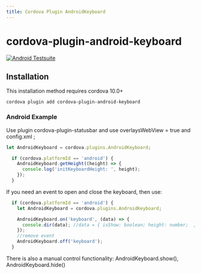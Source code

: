 ```yaml
---
title: Cordova Plugin AndroidKeyboard
---
```



# cordova-plugin-android-keyboard

[![Android Testsuite](https://github.com/SinGlEBW/cordova-plugin-android-keyboard.git)](https://github.com/SinGlEBW/cordova-plugin-android-keyboard.git) 



## Installation

This installation method requires cordova 10.0+

    cordova plugin add cordova-plugin-android-keyboard

<!-- It is also possible to install via repo url directly ( unstable )

    cordova plugin add https://github.com/apache/cordova-plugin-statusbar.git -->


### Android Example


Use plugin cordova-plugin-statusbar and use overlaysWebView = true and config.xml <preference name="StatusBarOverlaysWebView" value="true" />;

```js
let AndroidKeyboard = cordova.plugins.AndroidKeyboard;

  if (cordova.platformId == 'android') {
    AndroidKeyboard.getHeight((height) => {
      console.log('initKeyboardHeight: ', height);
    });
  }


```

If you need an event to open and close the keyboard, then use:

```js
  if (cordova.platformId == 'android') {
    let AndroidKeyboard = cordova.plugins.AndroidKeyboard;

    AndroidKeyboard.on('keyboard', (data) => {
      console.dir(data); //data = { isShow: boolean; height: number;  }
    });
    //remove event
    AndroidKeyboard.off('keyboard');
  }
```
There is also a manual control functionality: AndroidKeyboard.show(), AndroidKeyboard.hide()
```